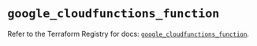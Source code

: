# `google_cloudfunctions_function`

Refer to the Terraform Registry for docs: [`google_cloudfunctions_function`](https://registry.terraform.io/providers/hashicorp/google/5.22.0/docs/resources/cloudfunctions_function).
